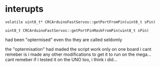 interupts
=========

	volatile uint8_t* CRCArduinoFastServos::getPortFromPin(uint8_t sPin)

	uint8_t CRCArduinoFastServos::getPortPinMaskFromPin(uint8_t sPin)

had been "optermised" even tho they are called seldomly

the "optermisation" had maded the script work only on one board i cant remeber is i made any other modifications to get it to run on the mega... cant remeber if i tested it on the UNO too, i think i did...

